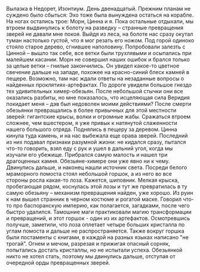 Вылазка в Недорет, Изонтиум. День двенадцатый.
Прежним планам не суждено было сбыться: Эхо тоже была вынуждена остаться на корабле. На ногах остались трое: Морн, Цинна и я. Пока остальные отдыхали, мы втроем выдвинулись к болоту на разведку – странные превращения зверей не давали мне покоя. Выйдя из леса, на болоте нас сразу окутал туман настолько густой, что я мог резать его ножом. Под горой одиноко стояло старое дерево, сгнившее наполовину. Попробовали залезть с Цинной – вышло так себе, все ветки были трухлявыми и осыпались при малейшем касании. Морн не совершил наших ошибок и брался только за целые ветки – гнилые закончились. Он увидел какое-то цветное свечение дальше на западе, похожее на красно-синий блеск камней в пещере. Возможно, там нас ждали ответы на незаданные вопросы о найденных проклятиях-артефактах. По дороге увидели большое гнездо тех удивительных химер-обезьян. После небольшой стычки они все оказались разбиты, но мне показалось, что исцеляющая сила Веридия покидает меня – дэв был недоволен моими действиями? После смерти обезьянки превращались в более привычных для этой местности зверей: гигантские крысы, волки и огромные жабы. Сражаться втроем сложнее, чем вшестером, я уже привык к натянутой слаженности нашего большого отряда. Поднялись в пещеру за деревом. Цинна кинула туда камень, и на нас выбежала еще орава зверей. Последний из них подавал признаки разумной жизни: не кидался сразу, пытался что-то говорить, взял еду с рук и ушел в дальний угол, когда мы изучали его убежище. Прибрался самую малость и нашел три драгоценных камня. Обезьяне-химере они уже явно ни к чему. Двинулись дальше, и наконец нашли источник света. Посреди белого мраморного помоста стоял небольшой горшок, а из него во все стороны росла какая-то лоза. Кажется, шиповник. Мелкая крыска, пробегающая рядом, коснулась этой лозы и тут же превратилась в ту самую обезьяну – механизм превращения найден, уже хорошо. Из руин к нам вышел странник в черном костюме и рогатой маске. Говорил что-то про баспоранскую империю, как полагается, загадками, после чего быстро удалился. Тамошние маги практиковали магию трансформации и превращений, и этот горшок - один из их артефактов. Осмотревшись получше, заметили, что лоза оплетает четыре больших кристалла по углам помоста и дальше не распространяется. Также вокруг горшка были постаменты с книгами, в каждой на разных языках написано "не трогай". Огнем и мечом, разрезая и прижигая опасный сорняк, попытались достать кристаллы, но не испытали успеха. Обезьянкой никто не хотел стать, поэтому мы двинулись дальше, отступая от очередной орды превращенных зверей.